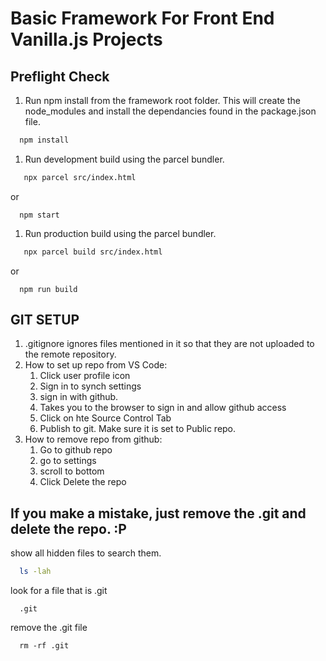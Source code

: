 # Basic Framework For Front End Vanilla.js Projects

## Preflight Check
1. Run npm install from the framework root folder. This will create the node_modules and install the dependancies found in the package.json file.
```bash
  npm install
```

1. Run development build using the parcel bundler.
```bash
   npx parcel src/index.html
```
or
```
  npm start
```

1. Run production build using the parcel bundler.
```bash
   npx parcel build src/index.html
```
or
```
  npm run build
```


## GIT SETUP
1. .gitignore ignores files mentioned in it so that they are not uploaded to the remote repository.
2. How to set up repo from VS Code:
   1. Click user profile icon
   2. Sign in to synch settings
   3. sign in with github.
   4. Takes you to the browser to sign in and allow github access
   5. Click on hte Source Control Tab
   6. Publish to git. Make sure it is set to Public repo.
3. How to remove repo from github:
   1. Go to github repo
   2. go to settings
   3. scroll to bottom
   4. Click Delete the repo

## If you make a mistake, just remove the .git and delete the repo. :P

show all hidden files to search them.
```bash
  ls -lah
```

look for a file that is .git
```
  .git
```

remove the .git file
```
  rm -rf .git
```
